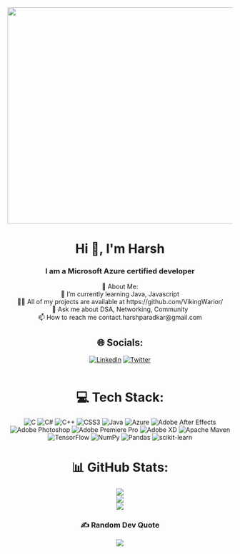 <div align="center"><img src="https://media.tenor.com/rCaIUO0MP-EAAAAC/mario-pixel-art.gif" width="895" height="485"/></div>

<h1 align="center">Hi 👋, I'm Harsh</h1>
<h3 align="center">I am a Microsoft Azure certified developer</h3>

<div align = "center">
💫 About Me:<br>👯 I’m currently learning Java, Javascript<br>👨‍💻 All of my projects are available at https://github.com/VikingWarior/<br>💬 Ask me about DSA, Networking, Community<br>📫 How to reach me contact.harshparadkar@gmail.com

## 🌐 Socials:
[![LinkedIn](https://img.shields.io/badge/LinkedIn-%230077B5.svg?logo=linkedin&logoColor=white)](https://www.linkedin.com/in/harshparadkar/) [![Twitter](https://img.shields.io/badge/Twitter-%231DA1F2.svg?logo=Twitter&logoColor=white)](https://twitter.com/harsshGPT)<br/><br/>

# 💻 Tech Stack:
![C](https://img.shields.io/badge/c-%2300599C.svg?style=for-the-badge&logo=c&logoColor=white) ![C#](https://img.shields.io/badge/c%23-%23239120.svg?style=for-the-badge&logo=c-sharp&logoColor=white) ![C++](https://img.shields.io/badge/c++-%2300599C.svg?style=for-the-badge&logo=c%2B%2B&logoColor=white) ![CSS3](https://img.shields.io/badge/css3-%231572B6.svg?style=for-the-badge&logo=css3&logoColor=white) ![Java](https://img.shields.io/badge/java-%23ED8B00.svg?style=for-the-badge&logo=java&logoColor=white) ![Azure](https://img.shields.io/badge/azure-%230072C6.svg?style=for-the-badge&logo=azure-devops&logoColor=white) ![Adobe After Effects](https://img.shields.io/badge/Adobe%20After%20Effects-9999FF.svg?style=for-the-badge&logo=Adobe%20After%20Effects&logoColor=white) ![Adobe Photoshop](https://img.shields.io/badge/adobephotoshop-%2331A8FF.svg?style=for-the-badge&logo=adobephotoshop&logoColor=white) ![Adobe Premiere Pro](https://img.shields.io/badge/Adobe%20Premiere%20Pro-9999FF.svg?style=for-the-badge&logo=Adobe%20Premiere%20Pro&logoColor=white) ![Adobe XD](https://img.shields.io/badge/Adobe%20XD-470137?style=for-the-badge&logo=Adobe%20XD&logoColor=#FF61F6) ![Apache Maven](https://img.shields.io/badge/Apache%20Maven-C71A36?style=for-the-badge&logo=Apache%20Maven&logoColor=white) ![TensorFlow](https://img.shields.io/badge/TensorFlow-%23FF6F00.svg?style=for-the-badge&logo=TensorFlow&logoColor=white) ![NumPy](https://img.shields.io/badge/numpy-%23013243.svg?style=for-the-badge&logo=numpy&logoColor=white) ![Pandas](https://img.shields.io/badge/pandas-%23150458.svg?style=for-the-badge&logo=pandas&logoColor=white) ![scikit-learn](https://img.shields.io/badge/scikit--learn-%23F7931E.svg?style=for-the-badge&logo=scikit-learn&logoColor=white)

# 📊 GitHub Stats:
 ![](https://github-profile-summary-cards.vercel.app/api/cards/profile-details?username=vikingwarior&theme=radical)<br/>
![](https://github-readme-streak-stats.herokuapp.com/?user=vikingwarior&theme=blueberry&hide_border=false)<br/>
![](https://github-readme-stats.vercel.app/api/top-langs/?username=vikingwarior&theme=blueberry&hide_border=false&include_all_commits=true&count_private=true&layout=compact)

### ✍️ Random Dev Quote
![](https://quotes-github-readme.vercel.app/api?type=horizontal&theme=radical)
</div>

<!-- Proudly created with GPRM ( https://gprm.itsvg.in ) -->
